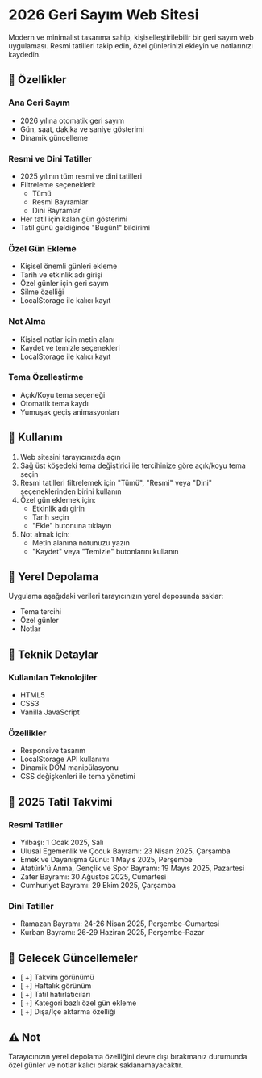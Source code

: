 # 2026 Geri Sayım Web Sitesi

Modern ve minimalist tasarıma sahip, kişiselleştirilebilir bir geri sayım web uygulaması. Resmi tatilleri takip edin, özel günlerinizi ekleyin ve notlarınızı kaydedin.

## 🌟 Özellikler

### Ana Geri Sayım
- 2026 yılına otomatik geri sayım
- Gün, saat, dakika ve saniye gösterimi
- Dinamik güncelleme

### Resmi ve Dini Tatiller
- 2025 yılının tüm resmi ve dini tatilleri
- Filtreleme seçenekleri:
  - Tümü
  - Resmi Bayramlar
  - Dini Bayramlar
- Her tatil için kalan gün gösterimi
- Tatil günü geldiğinde "Bugün!" bildirimi

### Özel Gün Ekleme
- Kişisel önemli günleri ekleme
- Tarih ve etkinlik adı girişi
- Özel günler için geri sayım
- Silme özelliği
- LocalStorage ile kalıcı kayıt

### Not Alma
- Kişisel notlar için metin alanı
- Kaydet ve temizle seçenekleri
- LocalStorage ile kalıcı kayıt

### Tema Özelleştirme
- Açık/Koyu tema seçeneği
- Otomatik tema kaydı
- Yumuşak geçiş animasyonları

## 🚀 Kullanım

1. Web sitesini tarayıcınızda açın
2. Sağ üst köşedeki tema değiştirici ile tercihinize göre açık/koyu tema seçin
3. Resmi tatilleri filtrelemek için "Tümü", "Resmi" veya "Dini" seçeneklerinden birini kullanın
4. Özel gün eklemek için:
   - Etkinlik adı girin
   - Tarih seçin
   - "Ekle" butonuna tıklayın
5. Not almak için:
   - Metin alanına notunuzu yazın
   - "Kaydet" veya "Temizle" butonlarını kullanın

## 💾 Yerel Depolama

Uygulama aşağıdaki verileri tarayıcınızın yerel deposunda saklar:
- Tema tercihi
- Özel günler
- Notlar

## 🔧 Teknik Detaylar

### Kullanılan Teknolojiler
- HTML5
- CSS3
- Vanilla JavaScript

### Özellikler
- Responsive tasarım
- LocalStorage API kullanımı
- Dinamik DOM manipülasyonu
- CSS değişkenleri ile tema yönetimi

## 📅 2025 Tatil Takvimi

### Resmi Tatiller
- Yılbaşı: 1 Ocak 2025, Salı
- Ulusal Egemenlik ve Çocuk Bayramı: 23 Nisan 2025, Çarşamba
- Emek ve Dayanışma Günü: 1 Mayıs 2025, Perşembe
- Atatürk'ü Anma, Gençlik ve Spor Bayramı: 19 Mayıs 2025, Pazartesi
- Zafer Bayramı: 30 Ağustos 2025, Cumartesi
- Cumhuriyet Bayramı: 29 Ekim 2025, Çarşamba

### Dini Tatiller
- Ramazan Bayramı: 24-26 Nisan 2025, Perşembe-Cumartesi
- Kurban Bayramı: 26-29 Haziran 2025, Perşembe-Pazar

## 🎯 Gelecek Güncellemeler

- [ +] Takvim görünümü
- [ +] Haftalık görünüm
- [ +] Tatil hatırlatıcıları
- [ +] Kategori bazlı özel gün ekleme
- [ +] Dışa/İçe aktarma özelliği

## ⚠️ Not

Tarayıcınızın yerel depolama özelliğini devre dışı bırakmanız durumunda özel günler ve notlar kalıcı olarak saklanamayacaktır.
